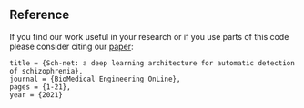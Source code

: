 







## Reference
If you find our work useful in your research or if you use parts of this code please consider citing our [paper](https://doi.org/10.1186/s12938-021-00915-2):

```@article{WANG2021102785,
title = {Sch-net: a deep learning architecture for automatic detection of schizophrenia},
journal = {BioMedical Engineering OnLine},  
pages = {1-21},  
year = {2021}  
```
